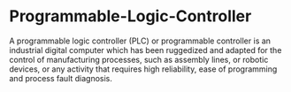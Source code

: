 # Programmable-Logic-Controller
A programmable logic controller (PLC) or programmable controller is an industrial digital computer which has been ruggedized and adapted for the control of manufacturing processes, such as assembly lines, or robotic devices, or any activity that requires high reliability, ease of programming and process fault diagnosis.
